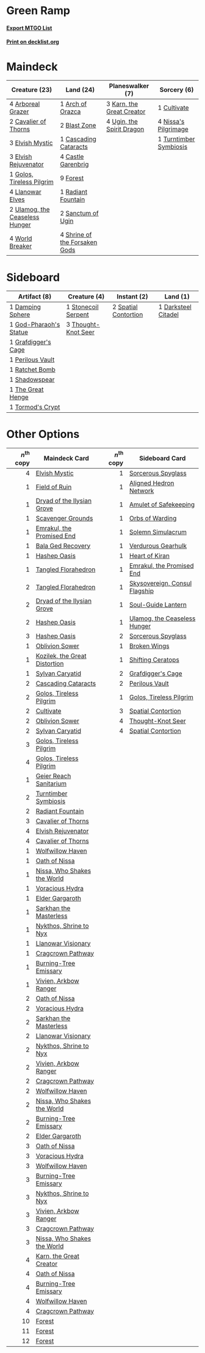 # Green Ramp

#### [Export MTGO List](../collection/Green%20Ramp/Green%20Ramp.txt)
#### [Print on decklist.org](http://decklist.org/?deckmain=4%09Arboreal%20Grazer%0A1%09Arch%20of%20Orazca%0A2%09Blast%20Zone%0A1%09Cascading%20Cataracts%0A4%09Castle%20Garenbrig%0A2%09Cavalier%20of%20Thorns%0A1%09Cultivate%0A3%09Elvish%20Mystic%0A3%09Elvish%20Rejuvenator%0A9%09Forest%0A1%09Golos,%20Tireless%20Pilgrim%0A3%09Karn,%20the%20Great%20Creator%0A4%09Llanowar%20Elves%0A4%09Nissa's%20Pilgrimage%0A1%09Radiant%20Fountain%0A2%09Sanctum%20of%20Ugin%0A4%09Shrine%20of%20the%20Forsaken%20Gods%0A1%09Turntimber%20Symbiosis%0A4%09Ugin,%20the%20Spirit%20Dragon%0A2%09Ulamog,%20the%20Ceaseless%20Hunger%0A4%09World%20Breaker&deckside=1%09Damping%20Sphere%0A1%09Darksteel%20Citadel%0A1%09God-Pharaoh's%20Statue%0A1%09Grafdigger's%20Cage%0A1%09Perilous%20Vault%0A1%09Ratchet%20Bomb%0A1%09Shadowspear%0A2%09Spatial%20Contortion%0A1%09Stonecoil%20Serpent%0A1%09The%20Great%20Henge%0A3%09Thought-Knot%20Seer%0A1%09Tormod's%20Crypt)
# Maindeck

|                                              Creature (23)                                              |                                               Land (24)                                                |                                          Planeswalker (7)                                          |                                           Sorcery (6)                                           |
|---------------------------------------------------------------------------------------------------------|--------------------------------------------------------------------------------------------------------|----------------------------------------------------------------------------------------------------|-------------------------------------------------------------------------------------------------|
|4 [Arboreal Grazer](http://gatherer.wizards.com/Pages/Card/Details.aspx?multiverseid=461076)             |1 [Arch of Orazca](http://gatherer.wizards.com/Pages/Card/Details.aspx?multiverseid=439849)             |3 [Karn, the Great Creator](http://gatherer.wizards.com/Pages/Card/Details.aspx?multiverseid=460928)|1 [Cultivate](http://gatherer.wizards.com/Pages/Card/Details.aspx?multiverseid=442154)           |
|2 [Cavalier of Thorns](http://gatherer.wizards.com/Pages/Card/Details.aspx?multiverseid=466921)          |2 [Blast Zone](http://gatherer.wizards.com/Pages/Card/Details.aspx?multiverseid=461171)                 |4 [Ugin, the Spirit Dragon](http://gatherer.wizards.com/Pages/Card/Details.aspx?multiverseid=391948)|4 [Nissa's Pilgrimage](http://gatherer.wizards.com/Pages/Card/Details.aspx?multiverseid=433087)  |
|3 [Elvish Mystic](http://gatherer.wizards.com/Pages/Card/Details.aspx?multiverseid=389499)               |1 [Cascading Cataracts](http://gatherer.wizards.com/Pages/Card/Details.aspx?multiverseid=426942)        |                                                                                                    |1 [Turntimber Symbiosis](http://gatherer.wizards.com/Pages/Card/Details.aspx?multiverseid=491864)|
|3 [Elvish Rejuvenator](http://gatherer.wizards.com/Pages/Card/Details.aspx?multiverseid=447316)          |4 [Castle Garenbrig](http://gatherer.wizards.com/Pages/Card/Details.aspx?multiverseid=473202)           |                                                                                                    |                                                                                                 |
|1 [Golos, Tireless Pilgrim](http://gatherer.wizards.com/Pages/Card/Details.aspx?multiverseid=466980)     |9 [Forest](http://gatherer.wizards.com/Pages/Card/Details.aspx?multiverseid=439860)                     |                                                                                                    |                                                                                                 |
|4 [Llanowar Elves](http://gatherer.wizards.com/Pages/Card/Details.aspx?multiverseid=129626)              |1 [Radiant Fountain](http://gatherer.wizards.com/Pages/Card/Details.aspx?multiverseid=438810)           |                                                                                                    |                                                                                                 |
|2 [Ulamog, the Ceaseless Hunger](http://gatherer.wizards.com/Pages/Card/Details.aspx?multiverseid=402079)|2 [Sanctum of Ugin](http://gatherer.wizards.com/Pages/Card/Details.aspx?multiverseid=402022)            |                                                                                                    |                                                                                                 |
|4 [World Breaker](http://gatherer.wizards.com/Pages/Card/Details.aspx?multiverseid=407636)               |4 [Shrine of the Forsaken Gods](http://gatherer.wizards.com/Pages/Card/Details.aspx?multiverseid=402034)|                                                                                                    |                                                                                                 |


# Sideboard

|                                          Artifact (8)                                           |                                         Creature (4)                                         |                                          Instant (2)                                          |                                           Land (1)                                           |
|-------------------------------------------------------------------------------------------------|----------------------------------------------------------------------------------------------|-----------------------------------------------------------------------------------------------|----------------------------------------------------------------------------------------------|
|1 [Damping Sphere](http://gatherer.wizards.com/Pages/Card/Details.aspx?multiverseid=443101)      |1 [Stonecoil Serpent](http://gatherer.wizards.com/Pages/Card/Details.aspx?multiverseid=473197)|2 [Spatial Contortion](http://gatherer.wizards.com/Pages/Card/Details.aspx?multiverseid=407518)|1 [Darksteel Citadel](http://gatherer.wizards.com/Pages/Card/Details.aspx?multiverseid=389479)|
|1 [God-Pharaoh's Statue](http://gatherer.wizards.com/Pages/Card/Details.aspx?multiverseid=461165)|3 [Thought-Knot Seer](http://gatherer.wizards.com/Pages/Card/Details.aspx?multiverseid=407519)|                                                                                               |                                                                                              |
|1 [Grafdigger's Cage](http://gatherer.wizards.com/Pages/Card/Details.aspx?multiverseid=278452)   |                                                                                              |                                                                                               |                                                                                              |
|1 [Perilous Vault](http://gatherer.wizards.com/Pages/Card/Details.aspx?multiverseid=383342)      |                                                                                              |                                                                                               |                                                                                              |
|1 [Ratchet Bomb](http://gatherer.wizards.com/Pages/Card/Details.aspx?multiverseid=370623)        |                                                                                              |                                                                                               |                                                                                              |
|1 [Shadowspear](http://gatherer.wizards.com/Pages/Card/Details.aspx?multiverseid=476487)         |                                                                                              |                                                                                               |                                                                                              |
|1 [The Great Henge](http://gatherer.wizards.com/Pages/Card/Details.aspx?multiverseid=473123)     |                                                                                              |                                                                                               |                                                                                              |
|1 [Tormod's Crypt](http://gatherer.wizards.com/Pages/Card/Details.aspx?multiverseid=389723)      |                                                                                              |                                                                                               |                                                                                              |


# Other Options

|*n*<sup>th</sup> copy|                                             Maindeck Card                                              |*n*<sup>th</sup> copy|                                             Sideboard Card                                             |
|--------------------:|--------------------------------------------------------------------------------------------------------|--------------------:|--------------------------------------------------------------------------------------------------------|
|                    4|[Elvish Mystic](http://gatherer.wizards.com/Pages/Card/Details.aspx?multiverseid=389499)                |                    1|[Sorcerous Spyglass](http://gatherer.wizards.com/Pages/Card/Details.aspx?multiverseid=435407)           |
|                    1|[Field of Ruin](http://gatherer.wizards.com/Pages/Card/Details.aspx?multiverseid=435415)                |                    1|[Aligned Hedron Network](http://gatherer.wizards.com/Pages/Card/Details.aspx?multiverseid=401807)       |
|                    1|[Dryad of the Ilysian Grove](http://gatherer.wizards.com/Pages/Card/Details.aspx?multiverseid=476420)   |                    1|[Amulet of Safekeeping](http://gatherer.wizards.com/Pages/Card/Details.aspx?multiverseid=447363)        |
|                    1|[Scavenger Grounds](http://gatherer.wizards.com/Pages/Card/Details.aspx?multiverseid=430871)            |                    1|[Orbs of Warding](http://gatherer.wizards.com/Pages/Card/Details.aspx?multiverseid=398551)              |
|                    1|[Emrakul, the Promised End](http://gatherer.wizards.com/Pages/Card/Details.aspx?multiverseid=414295)    |                    1|[Solemn Simulacrum](http://gatherer.wizards.com/Pages/Card/Details.aspx?multiverseid=389682)            |
|                    1|[Bala Ged Recovery](http://gatherer.wizards.com/Pages/Card/Details.aspx?multiverseid=491825)            |                    1|[Verdurous Gearhulk](http://gatherer.wizards.com/Pages/Card/Details.aspx?multiverseid=417745)           |
|                    1|[Hashep Oasis](http://gatherer.wizards.com/Pages/Card/Details.aspx?multiverseid=430866)                 |                    1|[Heart of Kiran](http://gatherer.wizards.com/Pages/Card/Details.aspx?multiverseid=423820)               |
|                    1|[Tangled Florahedron](http://gatherer.wizards.com/Pages/Card/Details.aspx?multiverseid=491859)          |                    1|[Emrakul, the Promised End](http://gatherer.wizards.com/Pages/Card/Details.aspx?multiverseid=414295)    |
|                    2|[Tangled Florahedron](http://gatherer.wizards.com/Pages/Card/Details.aspx?multiverseid=491859)          |                    1|[Skysovereign, Consul Flagship](http://gatherer.wizards.com/Pages/Card/Details.aspx?multiverseid=417807)|
|                    2|[Dryad of the Ilysian Grove](http://gatherer.wizards.com/Pages/Card/Details.aspx?multiverseid=476420)   |                    1|[Soul-Guide Lantern](http://gatherer.wizards.com/Pages/Card/Details.aspx?multiverseid=476488)           |
|                    2|[Hashep Oasis](http://gatherer.wizards.com/Pages/Card/Details.aspx?multiverseid=430866)                 |                    1|[Ulamog, the Ceaseless Hunger](http://gatherer.wizards.com/Pages/Card/Details.aspx?multiverseid=402079) |
|                    3|[Hashep Oasis](http://gatherer.wizards.com/Pages/Card/Details.aspx?multiverseid=430866)                 |                    2|[Sorcerous Spyglass](http://gatherer.wizards.com/Pages/Card/Details.aspx?multiverseid=435407)           |
|                    1|[Oblivion Sower](http://gatherer.wizards.com/Pages/Card/Details.aspx?multiverseid=401972)               |                    1|[Broken Wings](http://gatherer.wizards.com/Pages/Card/Details.aspx?multiverseid=491827)                 |
|                    1|[Kozilek, the Great Distortion](http://gatherer.wizards.com/Pages/Card/Details.aspx?multiverseid=407514)|                    1|[Shifting Ceratops](http://gatherer.wizards.com/Pages/Card/Details.aspx?multiverseid=466948)            |
|                    1|[Sylvan Caryatid](http://gatherer.wizards.com/Pages/Card/Details.aspx?multiverseid=373624)              |                    2|[Grafdigger's Cage](http://gatherer.wizards.com/Pages/Card/Details.aspx?multiverseid=278452)            |
|                    2|[Cascading Cataracts](http://gatherer.wizards.com/Pages/Card/Details.aspx?multiverseid=426942)          |                    2|[Perilous Vault](http://gatherer.wizards.com/Pages/Card/Details.aspx?multiverseid=383342)               |
|                    2|[Golos, Tireless Pilgrim](http://gatherer.wizards.com/Pages/Card/Details.aspx?multiverseid=466980)      |                    1|[Golos, Tireless Pilgrim](http://gatherer.wizards.com/Pages/Card/Details.aspx?multiverseid=466980)      |
|                    2|[Cultivate](http://gatherer.wizards.com/Pages/Card/Details.aspx?multiverseid=442154)                    |                    3|[Spatial Contortion](http://gatherer.wizards.com/Pages/Card/Details.aspx?multiverseid=407518)           |
|                    2|[Oblivion Sower](http://gatherer.wizards.com/Pages/Card/Details.aspx?multiverseid=401972)               |                    4|[Thought-Knot Seer](http://gatherer.wizards.com/Pages/Card/Details.aspx?multiverseid=407519)            |
|                    2|[Sylvan Caryatid](http://gatherer.wizards.com/Pages/Card/Details.aspx?multiverseid=373624)              |                    4|[Spatial Contortion](http://gatherer.wizards.com/Pages/Card/Details.aspx?multiverseid=407518)           |
|                    3|[Golos, Tireless Pilgrim](http://gatherer.wizards.com/Pages/Card/Details.aspx?multiverseid=466980)      |                     |                                                                                                        |
|                    4|[Golos, Tireless Pilgrim](http://gatherer.wizards.com/Pages/Card/Details.aspx?multiverseid=466980)      |                     |                                                                                                        |
|                    1|[Geier Reach Sanitarium](http://gatherer.wizards.com/Pages/Card/Details.aspx?multiverseid=414510)       |                     |                                                                                                        |
|                    2|[Turntimber Symbiosis](http://gatherer.wizards.com/Pages/Card/Details.aspx?multiverseid=491864)         |                     |                                                                                                        |
|                    2|[Radiant Fountain](http://gatherer.wizards.com/Pages/Card/Details.aspx?multiverseid=438810)             |                     |                                                                                                        |
|                    3|[Cavalier of Thorns](http://gatherer.wizards.com/Pages/Card/Details.aspx?multiverseid=466921)           |                     |                                                                                                        |
|                    4|[Elvish Rejuvenator](http://gatherer.wizards.com/Pages/Card/Details.aspx?multiverseid=447316)           |                     |                                                                                                        |
|                    4|[Cavalier of Thorns](http://gatherer.wizards.com/Pages/Card/Details.aspx?multiverseid=466921)           |                     |                                                                                                        |
|                    1|[Wolfwillow Haven](http://gatherer.wizards.com/Pages/Card/Details.aspx?multiverseid=476456)             |                     |                                                                                                        |
|                    1|[Oath of Nissa](http://gatherer.wizards.com/Pages/Card/Details.aspx?multiverseid=407650)                |                     |                                                                                                        |
|                    1|[Nissa, Who Shakes the World](http://gatherer.wizards.com/Pages/Card/Details.aspx?multiverseid=461096)  |                     |                                                                                                        |
|                    1|[Voracious Hydra](http://gatherer.wizards.com/Pages/Card/Details.aspx?multiverseid=466954)              |                     |                                                                                                        |
|                    1|[Elder Gargaroth](http://gatherer.wizards.com/Pages/Card/Details.aspx?multiverseid=485502)              |                     |                                                                                                        |
|                    1|[Sarkhan the Masterless](http://gatherer.wizards.com/Pages/Card/Details.aspx?multiverseid=461070)       |                     |                                                                                                        |
|                    1|[Nykthos, Shrine to Nyx](http://gatherer.wizards.com/Pages/Card/Details.aspx?multiverseid=373713)       |                     |                                                                                                        |
|                    1|[Llanowar Visionary](http://gatherer.wizards.com/Pages/Card/Details.aspx?multiverseid=485516)           |                     |                                                                                                        |
|                    1|[Cragcrown Pathway](http://gatherer.wizards.com/Pages/Card/Details.aspx?multiverseid=491915)            |                     |                                                                                                        |
|                    1|[Burning-Tree Emissary](http://gatherer.wizards.com/Pages/Card/Details.aspx?multiverseid=426627)        |                     |                                                                                                        |
|                    1|[Vivien, Arkbow Ranger](http://gatherer.wizards.com/Pages/Card/Details.aspx?multiverseid=466953)        |                     |                                                                                                        |
|                    2|[Oath of Nissa](http://gatherer.wizards.com/Pages/Card/Details.aspx?multiverseid=407650)                |                     |                                                                                                        |
|                    2|[Voracious Hydra](http://gatherer.wizards.com/Pages/Card/Details.aspx?multiverseid=466954)              |                     |                                                                                                        |
|                    2|[Sarkhan the Masterless](http://gatherer.wizards.com/Pages/Card/Details.aspx?multiverseid=461070)       |                     |                                                                                                        |
|                    2|[Llanowar Visionary](http://gatherer.wizards.com/Pages/Card/Details.aspx?multiverseid=485516)           |                     |                                                                                                        |
|                    2|[Nykthos, Shrine to Nyx](http://gatherer.wizards.com/Pages/Card/Details.aspx?multiverseid=373713)       |                     |                                                                                                        |
|                    2|[Vivien, Arkbow Ranger](http://gatherer.wizards.com/Pages/Card/Details.aspx?multiverseid=466953)        |                     |                                                                                                        |
|                    2|[Cragcrown Pathway](http://gatherer.wizards.com/Pages/Card/Details.aspx?multiverseid=491915)            |                     |                                                                                                        |
|                    2|[Wolfwillow Haven](http://gatherer.wizards.com/Pages/Card/Details.aspx?multiverseid=476456)             |                     |                                                                                                        |
|                    2|[Nissa, Who Shakes the World](http://gatherer.wizards.com/Pages/Card/Details.aspx?multiverseid=461096)  |                     |                                                                                                        |
|                    2|[Burning-Tree Emissary](http://gatherer.wizards.com/Pages/Card/Details.aspx?multiverseid=426627)        |                     |                                                                                                        |
|                    2|[Elder Gargaroth](http://gatherer.wizards.com/Pages/Card/Details.aspx?multiverseid=485502)              |                     |                                                                                                        |
|                    3|[Oath of Nissa](http://gatherer.wizards.com/Pages/Card/Details.aspx?multiverseid=407650)                |                     |                                                                                                        |
|                    3|[Voracious Hydra](http://gatherer.wizards.com/Pages/Card/Details.aspx?multiverseid=466954)              |                     |                                                                                                        |
|                    3|[Wolfwillow Haven](http://gatherer.wizards.com/Pages/Card/Details.aspx?multiverseid=476456)             |                     |                                                                                                        |
|                    3|[Burning-Tree Emissary](http://gatherer.wizards.com/Pages/Card/Details.aspx?multiverseid=426627)        |                     |                                                                                                        |
|                    3|[Nykthos, Shrine to Nyx](http://gatherer.wizards.com/Pages/Card/Details.aspx?multiverseid=373713)       |                     |                                                                                                        |
|                    3|[Vivien, Arkbow Ranger](http://gatherer.wizards.com/Pages/Card/Details.aspx?multiverseid=466953)        |                     |                                                                                                        |
|                    3|[Cragcrown Pathway](http://gatherer.wizards.com/Pages/Card/Details.aspx?multiverseid=491915)            |                     |                                                                                                        |
|                    3|[Nissa, Who Shakes the World](http://gatherer.wizards.com/Pages/Card/Details.aspx?multiverseid=461096)  |                     |                                                                                                        |
|                    4|[Karn, the Great Creator](http://gatherer.wizards.com/Pages/Card/Details.aspx?multiverseid=460928)      |                     |                                                                                                        |
|                    4|[Oath of Nissa](http://gatherer.wizards.com/Pages/Card/Details.aspx?multiverseid=407650)                |                     |                                                                                                        |
|                    4|[Burning-Tree Emissary](http://gatherer.wizards.com/Pages/Card/Details.aspx?multiverseid=426627)        |                     |                                                                                                        |
|                    4|[Wolfwillow Haven](http://gatherer.wizards.com/Pages/Card/Details.aspx?multiverseid=476456)             |                     |                                                                                                        |
|                    4|[Cragcrown Pathway](http://gatherer.wizards.com/Pages/Card/Details.aspx?multiverseid=491915)            |                     |                                                                                                        |
|                   10|[Forest](http://gatherer.wizards.com/Pages/Card/Details.aspx?multiverseid=439860)                       |                     |                                                                                                        |
|                   11|[Forest](http://gatherer.wizards.com/Pages/Card/Details.aspx?multiverseid=439860)                       |                     |                                                                                                        |
|                   12|[Forest](http://gatherer.wizards.com/Pages/Card/Details.aspx?multiverseid=439860)                       |                     |                                                                                                        |

